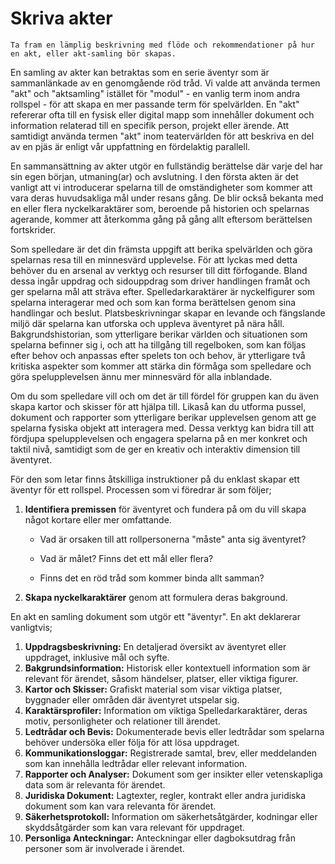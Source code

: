 # Skriva akter

```admonish todo title="Att göra"
Ta fram en lämplig beskrivning med flöde och rekommendationer på hur en akt, eller akt-samling bör skapas.
```

En samling av akter kan betraktas som en serie äventyr som är sammanlänkade av en genomgående röd tråd. Vi valde att använda termen "akt" och "aktsamling" istället för "modul" - en vanlig term inom andra rollspel - för att skapa en mer passande term för spelvärlden. En "akt" refererar ofta till en fysisk eller digital mapp som innehåller dokument och information relaterad till en specifik person, projekt eller ärende. Att samtidigt använda termen "akt" inom teatervärlden för att beskriva en del av en pjäs är enligt vår uppfattning en fördelaktig parallell.

En sammansättning av akter utgör en fullständig berättelse där varje del har sin egen början, utmaning(ar) och avslutning. I den första akten är det vanligt att vi introducerar spelarna till de omständigheter som kommer att vara deras huvudsakliga mål under resans gång. De blir också bekanta med en eller flera nyckelkaraktärer som, beroende på historien och spelarnas agerande, kommer att återkomma gång på gång allt eftersom berättelsen fortskrider.

Som spelledare är det din främsta uppgift att berika spelvärlden och göra spelarnas resa till en minnesvärd upplevelse. För att lyckas med detta behöver du en arsenal av verktyg och resurser till ditt förfogande. Bland dessa ingår uppdrag och sidouppdrag som driver handlingen framåt och ger spelarna mål att sträva efter. Spelledarkaraktärer är nyckelfigurer som spelarna interagerar med och som kan forma berättelsen genom sina handlingar och beslut. Platsbeskrivningar skapar en levande och fängslande miljö där spelarna kan utforska och uppleva äventyret på nära håll. Bakgrundshistorian, som ytterligare berikar världen och situationen som spelarna befinner sig i, och att ha tillgång till regelboken, som kan följas efter behov och anpassas efter spelets ton och behov, är ytterligare två kritiska aspekter som kommer att stärka din förmåga som spelledare och göra spelupplevelsen ännu mer minnesvärd för alla inblandade.

Om du som spelledare vill och om det är till fördel för gruppen kan du även skapa kartor och skisser för att hjälpa till. Likaså kan du utforma pussel, dokument och rapporter som ytterligare berikar upplevelsen genom att ge spelarna fysiska objekt att interagera med. Dessa verktyg kan bidra till att fördjupa spelupplevelsen och engagera spelarna på en mer konkret och taktil nivå, samtidigt som de ger en kreativ och interaktiv dimension till äventyret.

För den som letar finns åtskilliga instruktioner på du enklast skapar ett äventyr för ett rollspel. Processen som vi föredrar är som följer;

1. **Identifiera premissen** för äventyret och fundera på om du vill skapa något kortare eller mer omfattande.
   - Vad är orsaken till att rollpersonerna "måste" anta sig äventyret?
   
   - Vad är målet? Finns det ett mål eller flera?
   
   - Finns det en röd tråd som kommer binda allt samman?

2. **Skapa nyckelkaraktärer** genom att formulera deras bakground.



En akt en samling dokument som utgör ett "äventyr". En akt deklarerar vanligtvis;

1. **Uppdragsbeskrivning:** En detaljerad översikt av äventyret eller uppdraget, inklusive mål och syfte.
2. **Bakgrundsinformation:** Historisk eller kontextuell information som är relevant för ärendet, såsom händelser, platser, eller viktiga figurer.
3. **Kartor och Skisser:** Grafiskt material som visar viktiga platser, byggnader eller områden där äventyret utspelar sig.
4. **Karaktärsprofiler:** Information om viktiga Spelledarkaraktärer, deras motiv, personligheter och relationer till ärendet.
5. **Ledtrådar och Bevis:** Dokumenterade bevis eller ledtrådar som spelarna behöver undersöka eller följa för att lösa uppdraget.
6. **Kommunikationsloggar:** Registrerade samtal, brev, eller meddelanden som kan innehålla ledtrådar eller relevant information.
7. **Rapporter och Analyser:** Dokument som ger insikter eller vetenskapliga data som är relevanta för ärendet.
8. **Juridiska Dokument:** Lagtexter, regler, kontrakt eller andra juridiska dokument som kan vara relevanta för ärendet.
9. **Säkerhetsprotokoll:** Information om säkerhetsåtgärder, kodningar eller skyddsåtgärder som kan vara relevant för uppdraget.
10. **Personliga Anteckningar:** Anteckningar eller dagboksutdrag från personer som är involverade i ärendet.



